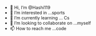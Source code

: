 - 👋 Hi, I’m @Hashi119
- 👀 I’m interested in ...sports
- 🌱 I’m currently learning ... Cs
- 💞️ I’m looking to collaborate on ...myself
- 📫 How to reach me ...code

<!---
Hashi119/Hashi119 is a ✨ special ✨ repository because its `README.md` (this file) appears on your GitHub profile.
You can click the Preview link to take a look at your changes.
--->
